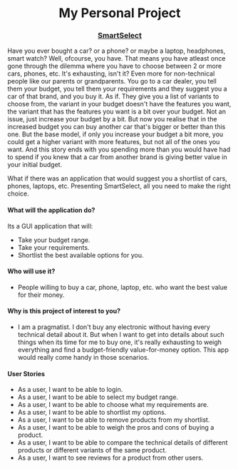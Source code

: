 # <center>My Personal Project</center>

<u><h3><center>SmartSelect</center></h3></u>
<p>Have you ever bought a car? or a phone? or maybe a laptop, 
headphones, smart watch? Well, ofcourse, you have. 
That means you have atleast once gone through the dilemma 
where you have to choose between 2 or more cars, phones, etc.
It's exhausting, isn't it? Even more for non-technical people
like our parents or grandparents. You go to a car dealer, 
you tell them your budget, you tell them your requirements
and they suggest you a car of that brand, and you buy it.
As if. They give you a list of variants to choose from, 
the variant in your budget doesn't have the features you
want, the variant that has the features you want is a bit
over your budget. Not an issue, just increase your budget
by a bit. But now you realise that in the increased budget
you can buy another car that's bigger or better than this
one. But the base model, if only you increase your budget
a bit more, you could get a higher variant with more 
features, but not all of the ones you want. And this story
ends with you spending more than you would have had to 
spend if you knew that a car from another brand is giving
better value in your initial budget.</p>
<p>What if there was an application that would suggest you
a shortlist of cars, phones, laptops, etc. Presenting
SmartSelect, all you need to make the right choice.</p>

<h4>What will the application do?</h4>
<p>Its a GUI application that will:</p>

* Take your budget range.
* Take your requirements.
* Shortlist the best available options for you.

<h4>Who will use it?</h4>

* People willing to buy a car, phone, laptop, etc.
  who want the best value for their money.

<h4>Why is this project of interest to you?</h4>

* I am a pragmatist. I don't buy any electronic without
  having every technical detail about it. But when I want to
  get into details about such things when its time for me to
  buy one, it's really exhausting to weigh everything and find
  a budget-friendly value-for-money option. This app would
  really come handy in those scenarios.

<h4>User Stories</h4>

* As a user, I want to be able to login.
* As a user, I want to be able to select my budget range.
* As a user, I want to be able to choose what my requirements are.
* As a user, I want to be able to shortlist my options.
* As a user, I want to be able to remove products from my
  shortlist.
* As a user, I want to be able to weigh the pros and cons
  of buying a product.
* As a user, I want to be able to compare the technical
  details of different products or different variants of the same product.
* As a user, I want to see reviews for a product from other users.